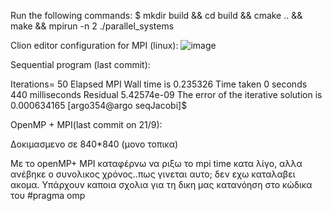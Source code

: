 Run the following commands:
$ mkdir build && cd build && cmake .. && make && mpirun -n 2 ./parallel_systems

Clion editor configuration for MPI (linux):
![image](https://user-images.githubusercontent.com/51324239/188848801-9861b1e1-24ec-486d-a8ae-3c19d819cfab.png)



Sequential program (last commit):

Iterations= 50 Elapsed MPI Wall time is 0.235326
Time taken 0 seconds 440 milliseconds
Residual 5.42574e-09
The error of the iterative solution is 0.000634165
[argo354@argo seqJacobi]$ 


OpenMP + MPI(last commit on 21/9):

Δοκιμασμενο σε 840*840 (μονο τοπικα)


Με το openMP+ MPI καταφέρνω να ριξω το mpi time κατα λίγο, αλλα ανέβηκε ο συνολικος χρόνος..πως γινεται αυτο; δεν εχω καταλαβει ακομα.
Υπάρχουν καποια σχολια για τη δικη μας κατανόηση στο κώδικα του #pragma omp
